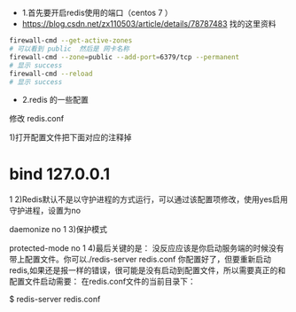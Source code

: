 #

- 1.首先要开启redis使用的端口（centos 7 ）
- https://blog.csdn.net/zx110503/article/details/78787483 找的这里资料
```bash
firewall-cmd --get-active-zones
# 可以看到 public  然后是 网卡名称
firewall-cmd --zone=public --add-port=6379/tcp --permanent
# 显示 success
firewall-cmd --reload
# 显示 success
```

- 2.redis 的一些配置

修改 redis.conf

1)打开配置文件把下面对应的注释掉

# bind 127.0.0.1 
1
2)Redis默认不是以守护进程的方式运行，可以通过该配置项修改，使用yes启用守护进程，设置为no

daemonize no
1
3)保护模式

protected-mode no 
1
4)最后关键的是： 
没反应应该是你启动服务端的时候没有带上配置文件。你可以./redis-server redis.conf 
你配置好了，但要重新启动redis,如果还是报一样的错误，很可能是没有启动到配置文件，所以需要真正的和配置文件启动需要： 
在redis.conf文件的当前目录下：

$ redis-server redis.conf